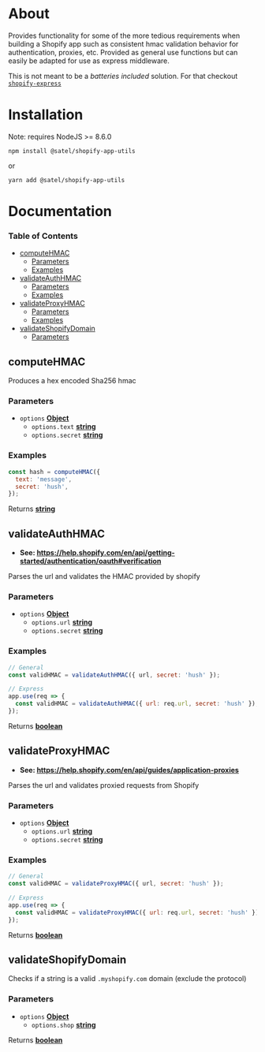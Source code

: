# About

Provides functionality for some of the more tedious requirements when building a Shopify app such as consistent hmac validation behavior for authentication, proxies, etc. Provided as general use functions but can easily be adapted for use as express middleware.

This is not meant to be a _batteries included_ solution. For that checkout [`shopify-express`](https://github.com/Shopify/shopify-express)

# Installation

Note: requires NodeJS >= 8.6.0

`npm install @satel/shopify-app-utils`

or

`yarn add @satel/shopify-app-utils`

# Documentation

<!-- Generated by documentation.js. Update this documentation by updating the source code. -->

### Table of Contents

-   [computeHMAC](#computehmac)
    -   [Parameters](#parameters)
    -   [Examples](#examples)
-   [validateAuthHMAC](#validateauthhmac)
    -   [Parameters](#parameters-1)
    -   [Examples](#examples-1)
-   [validateProxyHMAC](#validateproxyhmac)
    -   [Parameters](#parameters-2)
    -   [Examples](#examples-2)
-   [validateShopifyDomain](#validateshopifydomain)
    -   [Parameters](#parameters-3)

## computeHMAC

Produces a hex encoded Sha256 hmac

### Parameters

-   `options` **[Object](https://developer.mozilla.org/docs/Web/JavaScript/Reference/Global_Objects/Object)** 
    -   `options.text` **[string](https://developer.mozilla.org/docs/Web/JavaScript/Reference/Global_Objects/String)** 
    -   `options.secret` **[string](https://developer.mozilla.org/docs/Web/JavaScript/Reference/Global_Objects/String)** 

### Examples

```javascript
const hash = computeHMAC({
  text: 'message',
  secret: 'hush',
});
```

Returns **[string](https://developer.mozilla.org/docs/Web/JavaScript/Reference/Global_Objects/String)** 

## validateAuthHMAC

-   **See: <https://help.shopify.com/en/api/getting-started/authentication/oauth#verification>**

Parses the url and validates the HMAC provided by shopify

### Parameters

-   `options` **[Object](https://developer.mozilla.org/docs/Web/JavaScript/Reference/Global_Objects/Object)** 
    -   `options.url` **[string](https://developer.mozilla.org/docs/Web/JavaScript/Reference/Global_Objects/String)** 
    -   `options.secret` **[string](https://developer.mozilla.org/docs/Web/JavaScript/Reference/Global_Objects/String)** 

### Examples

```javascript
// General
const validHMAC = validateAuthHMAC({ url, secret: 'hush' });

// Express
app.use(req => {
  const validHMAC = validateAuthHMAC({ url: req.url, secret: 'hush' });
});
```

Returns **[boolean](https://developer.mozilla.org/docs/Web/JavaScript/Reference/Global_Objects/Boolean)** 

## validateProxyHMAC

-   **See: <https://help.shopify.com/en/api/guides/application-proxies>**

Parses the url and validates proxied requests from Shopify

### Parameters

-   `options` **[Object](https://developer.mozilla.org/docs/Web/JavaScript/Reference/Global_Objects/Object)** 
    -   `options.url` **[string](https://developer.mozilla.org/docs/Web/JavaScript/Reference/Global_Objects/String)** 
    -   `options.secret` **[string](https://developer.mozilla.org/docs/Web/JavaScript/Reference/Global_Objects/String)** 

### Examples

```javascript
// General
const validHMAC = validateProxyHMAC({ url, secret: 'hush' });

// Express
app.use(req => {
  const validHMAC = validateProxyHMAC({ url: req.url, secret: 'hush' });
});
```

Returns **[boolean](https://developer.mozilla.org/docs/Web/JavaScript/Reference/Global_Objects/Boolean)** 

## validateShopifyDomain

Checks if a string is a valid `.myshopify.com` domain (exclude the protocol)

### Parameters

-   `options` **[Object](https://developer.mozilla.org/docs/Web/JavaScript/Reference/Global_Objects/Object)** 
    -   `options.shop` **[string](https://developer.mozilla.org/docs/Web/JavaScript/Reference/Global_Objects/String)** 

Returns **[boolean](https://developer.mozilla.org/docs/Web/JavaScript/Reference/Global_Objects/Boolean)** 
